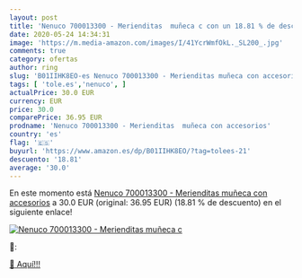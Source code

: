 ```yaml
---
layout: post
title: 'Nenuco 700013300 - Merienditas  muñeca c con un 18.81 % de descuento'
date: 2020-05-24 14:34:31
image: 'https://m.media-amazon.com/images/I/41YcrWmfOkL._SL200_.jpg'
comments: true
category: ofertas
author: ring
slug: 'B01IIHK8EO-es Nenuco 700013300 - Merienditas muñeca con accesorios'
tags: [ 'tole.es','nenuco', ]
actualPrice: 30.0 EUR
currency: EUR
price: 30.0
comparePrice: 36.95 EUR
prodname: 'Nenuco 700013300 - Merienditas  muñeca con accesorios'
country: 'es'
flag: '🇪🇸'
buyurl: 'https://www.amazon.es/dp/B01IIHK8EO/?tag=tolees-21'
descuento: '18.81'
average: '30.0'
---
```


En este momento está [Nenuco 700013300 - Merienditas  muñeca con accesorios](https://www.amazon.es/dp/B01IIHK8EO/?tag=tolees-21) a 30.0 EUR (original: 36.95 EUR) (18.81 %  de descuento) en el siguiente enlace!

[![Nenuco 700013300 - Merienditas  muñeca c](https://m.media-amazon.com/images/I/41YcrWmfOkL._SL200_.jpg)](https://www.amazon.es/dp/B01IIHK8EO/?tag=tolees-21)

🔎:


[🛒 Aquí!!!](https://www.amazon.es/dp/B01IIHK8EO/?tag=tolees-21)
